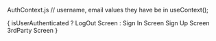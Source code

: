 AuthContext.js
// username, email values they have be in useContext();

<AuthContext>
    {
        isUserAuthenticated ? 
            <LogInStack>
                LogOut Screen
            <LogInStack>
                :
            <LogoutStack>
                Sign In Screen
                Sign Up Screen
                3rdParty Screen
            <LogoutStack>
    }
<AuthContext>
